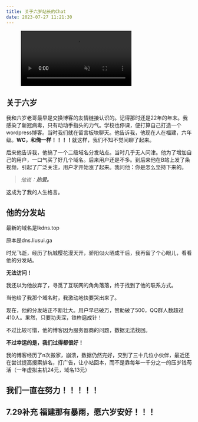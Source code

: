 ```yaml
---
title: 关于六岁站长的Chat
date: 2023-07-27 11:21:30
---
```

<!-- wp:video {"align":"center"} -->
<figure class="wp-block-video aligncenter"><video autoplay controls muted preload="auto" src="https://www.n-bc.top/6chat.mp4"></video></figure>
<!-- /wp:video -->

<!-- wp:heading -->
<h2 class="wp-block-heading">关于六岁</h2>
<!-- /wp:heading -->

<!-- wp:paragraph -->
<p>我和六岁老哥最早是交换博客的友情链接认识的。记得那时还是22年的年末。我感染了新冠病毒，只有动动手指头的力气。学校也停课，便打算自己打造一个wordpress博客。当时我们就在留言板块聊天。他告诉我，他现在人在福建，六年级。<strong>WC，和俺一样！！！！</strong>就这样，我们不知不觉间聊了起来。</p>
<!-- /wp:paragraph -->

<!-- wp:paragraph -->
<p>后来他告诉我，他搞了一个二级域名分发站点。当时几乎无人问津。他为了增加自己的用户，一口气买了好几个域名。后来用户还是不多。到后来他在B站上发了条视频，引起了广泛关注，用户才开始涨了起来。我问他：你是怎么坚持下来的。</p>
<!-- /wp:paragraph -->

<!-- wp:quote -->
<blockquote class="wp-block-quote"><!-- wp:paragraph -->
<p></p>
<!-- /wp:paragraph --><cite>他说：<strong>热爱。</strong></cite></blockquote>
<!-- /wp:quote -->

<!-- wp:paragraph -->
<p>这成为了我的人生格言。</p>
<!-- /wp:paragraph -->

<!-- wp:heading -->
<h2 class="wp-block-heading">他的分发站</h2>
<!-- /wp:heading -->

<!-- wp:paragraph -->
<p>最新的域名是lkdns.top</p>
<!-- /wp:paragraph -->

<!-- wp:paragraph -->
<p>原本是dns.liusui.ga</p>
<!-- /wp:paragraph -->

<!-- wp:paragraph -->
<p>时光飞逝，经历了杭城樱花漫天开，骄阳似火晒成干后，我再留了个心眼儿，看看他的分发站。</p>
<!-- /wp:paragraph -->

<!-- wp:paragraph -->
<p><strong>无法访问！</strong></p>
<!-- /wp:paragraph -->

<!-- wp:paragraph -->
<p>我还以为他放弃了，寻觅了互联网的角角落落，终于找到了他的联系方式。</p>
<!-- /wp:paragraph -->

<!-- wp:paragraph -->
<p>当他给了我那个域名时，我激动地快要哭出来了。</p>
<!-- /wp:paragraph -->

<!-- wp:paragraph -->
<p>现在，他的分发站正不断壮大。用户早已破万，赞助破了500，QQ群人数超过410人。果然，只要功夫深，铁杵磨成针！</p>
<!-- /wp:paragraph -->

<!-- wp:paragraph -->
<p>不过比较可惜，他的博客因为服务器商的问题，数据无法找回。</p>
<!-- /wp:paragraph -->

<!-- wp:paragraph -->
<p><strong>不过幸运的是，我们过得都很好！</strong></p>
<!-- /wp:paragraph -->

<!-- wp:paragraph -->
<p>我的博客经历了n次搬家，崩溃，数据仍然完好，交到了三十几位小伙伴，最近还在尝试提高搜索排名，打广告，让小站回本，而不是靠每年一千分之一的压岁钱苟活（一年虚拟主机24元，域名13元）</p>
<!-- /wp:paragraph -->

<!-- wp:heading -->
<h2 class="wp-block-heading">我们一直在努力！！！！！</h2>
<!-- /wp:heading -->

<!-- wp:heading -->
<h2 class="wp-block-heading">7.29补充 福建那有暴雨，愿六岁安好！！！</h2>
<!-- /wp:heading -->

